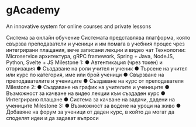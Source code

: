 # gAcademy
An innovative system for online courses and private lessons

Система за онлайн обучение
Системата представлява платформа, която свързва
преподаватели и ученици и им помага в учебния процес чрез
интегрирани плащания, вече записани лекции и видео чат
Технологии: Microservice архитектура, gRPC framework, Spring +
Java, NodeJS, Python, Svelte + JS
Milestone 1:
● Автентикация (чрез токен) и оторизация
● Създаване на роли учител и ученик
● Търсене на учител или курс по категория, име или брой
ученици
● Свързване на преподавателите и учениците
● Създаване на курс от преподавателя
Milestone 2:
● Създаване на график на учителите и учениците
● Възможност за качване на видео лекции към създаден курс
● Интегрирано плащане
● Система за качване на задачи, дадени на учениците
Milestone 3:
● Възможност за водене на уроци на живо
● Добавяне на форум за ученици от даден курс, в който да могат
да споделят идеи и да задават въпроси
